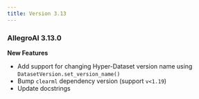 ```yaml
---
title: Version 3.13
---
```


### AllegroAI 3.13.0

**New Features** 
* Add support for changing Hyper-Dataset version name using `DatasetVersion.set_version_name()`
* Bump `clearml` dependency version (support `v<1.19`) 
* Update docstrings 